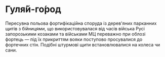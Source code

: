 # Гуля́й-го́род 

Пересувна польова фортифікаційна
споруда із дерев'яних парканних щитів з бійницями,
що використовувалася від часів війська Русі
запорозькими козаками та військами МЦ переважно
при облозі фортець — під їх прикриттям вояки
поступово просувалися до фортечних стін. Подібні
штурмові щити встановлювалися на колеса чи сани. 

